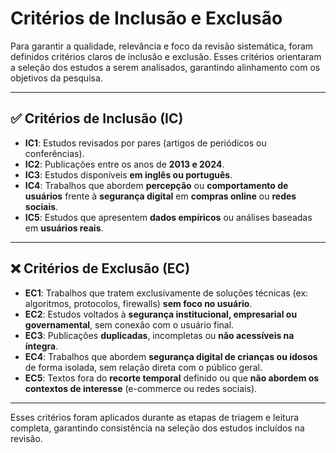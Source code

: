 # Critérios de Inclusão e Exclusão

Para garantir a qualidade, relevância e foco da revisão sistemática, foram definidos critérios claros de inclusão e exclusão. Esses critérios orientaram a seleção dos estudos a serem analisados, garantindo alinhamento com os objetivos da pesquisa.

---

## ✅ Critérios de Inclusão (IC)

- **IC1**: Estudos revisados por pares (artigos de periódicos ou conferências).
- **IC2**: Publicações entre os anos de **2013 e 2024**.
- **IC3**: Estudos disponíveis **em inglês ou português**.
- **IC4**: Trabalhos que abordem **percepção** ou **comportamento de usuários** frente à **segurança digital** em **compras online** ou **redes sociais**.
- **IC5**: Estudos que apresentem **dados empíricos** ou análises baseadas em **usuários reais**.

---

## ❌ Critérios de Exclusão (EC)

- **EC1**: Trabalhos que tratem exclusivamente de soluções técnicas (ex: algoritmos, protocolos, firewalls) **sem foco no usuário**.
- **EC2**: Estudos voltados à **segurança institucional, empresarial ou governamental**, sem conexão com o usuário final.
- **EC3**: Publicações **duplicadas**, incompletas ou **não acessíveis na íntegra**.
- **EC4**: Trabalhos que abordem **segurança digital de crianças ou idosos** de forma isolada, sem relação direta com o público geral.
- **EC5**: Textos fora do **recorte temporal** definido ou que **não abordem os contextos de interesse** (e-commerce ou redes sociais).

---

Esses critérios foram aplicados durante as etapas de triagem e leitura completa, garantindo consistência na seleção dos estudos incluídos na revisão.